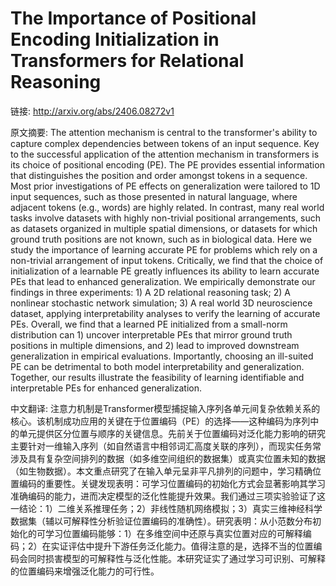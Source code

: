 # The Importance of Positional Encoding Initialization in Transformers for Relational Reasoning

链接: http://arxiv.org/abs/2406.08272v1

原文摘要:
The attention mechanism is central to the transformer's ability to capture
complex dependencies between tokens of an input sequence. Key to the successful
application of the attention mechanism in transformers is its choice of
positional encoding (PE). The PE provides essential information that
distinguishes the position and order amongst tokens in a sequence. Most prior
investigations of PE effects on generalization were tailored to 1D input
sequences, such as those presented in natural language, where adjacent tokens
(e.g., words) are highly related. In contrast, many real world tasks involve
datasets with highly non-trivial positional arrangements, such as datasets
organized in multiple spatial dimensions, or datasets for which ground truth
positions are not known, such as in biological data. Here we study the
importance of learning accurate PE for problems which rely on a non-trivial
arrangement of input tokens. Critically, we find that the choice of
initialization of a learnable PE greatly influences its ability to learn
accurate PEs that lead to enhanced generalization. We empirically demonstrate
our findings in three experiments: 1) A 2D relational reasoning task; 2) A
nonlinear stochastic network simulation; 3) A real world 3D neuroscience
dataset, applying interpretability analyses to verify the learning of accurate
PEs. Overall, we find that a learned PE initialized from a small-norm
distribution can 1) uncover interpretable PEs that mirror ground truth
positions in multiple dimensions, and 2) lead to improved downstream
generalization in empirical evaluations. Importantly, choosing an ill-suited PE
can be detrimental to both model interpretability and generalization. Together,
our results illustrate the feasibility of learning identifiable and
interpretable PEs for enhanced generalization.

中文翻译:
注意力机制是Transformer模型捕捉输入序列各单元间复杂依赖关系的核心。该机制成功应用的关键在于位置编码（PE）的选择——这种编码为序列中的单元提供区分位置与顺序的关键信息。先前关于位置编码对泛化能力影响的研究主要针对一维输入序列（如自然语言中相邻词汇高度关联的序列），而现实任务常涉及具有复杂空间排列的数据（如多维空间组织的数据集）或真实位置未知的数据（如生物数据）。本文重点研究了在输入单元呈非平凡排列的问题中，学习精确位置编码的重要性。关键发现表明：可学习位置编码的初始化方式会显著影响其学习准确编码的能力，进而决定模型的泛化性能提升效果。我们通过三项实验验证了这一结论：1）二维关系推理任务；2）非线性随机网络模拟；3）真实三维神经科学数据集（辅以可解释性分析验证位置编码的准确性）。研究表明：从小范数分布初始化的可学习位置编码能够：1）在多维空间中还原与真实位置对应的可解释编码；2）在实证评估中提升下游任务泛化能力。值得注意的是，选择不当的位置编码会同时损害模型的可解释性与泛化性能。本研究证实了通过学习可识别、可解释的位置编码来增强泛化能力的可行性。
